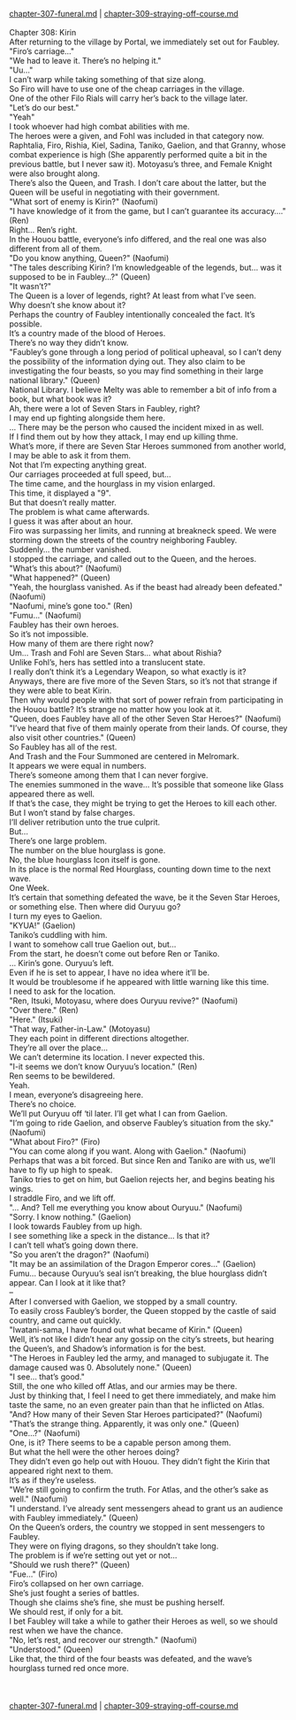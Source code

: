 [chapter-307-funeral.md](./chapter-307-funeral.md) | [chapter-309-straying-off-course.md](./chapter-309-straying-off-course.md) <br/>
<br/>
Chapter 308: Kirin<br/>
After returning to the village by Portal, we immediately set out for Faubley.<br/>
"Firo’s carriage…"<br/>
"We had to leave it. There’s no helping it."<br/>
"Uu…"<br/>
I can’t warp while taking something of that size along.<br/>
So Firo will have to use one of the cheap carriages in the village.<br/>
One of the other Filo Rials will carry her’s back to the village later.<br/>
"Let’s do our best."<br/>
"Yeah"<br/>
I took whoever had high combat abilities with me.<br/>
The heroes were a given, and Fohl was included in that category now.<br/>
Raphtalia, Firo, Rishia, Kiel, Sadina, Taniko, Gaelion, and that Granny, whose combat experience is high (She apparently performed quite a bit in the previous battle, but I never saw it). Motoyasu’s three, and Female Knight were also brought along.<br/>
There’s also the Queen, and Trash. I don’t care about the latter, but the Queen will be useful in negotiating with their government.<br/>
"What sort of enemy is Kirin?" (Naofumi)<br/>
"I have knowledge of it from the game, but I can’t guarantee its accuracy…." (Ren)<br/>
Right… Ren’s right.<br/>
In the Houou battle, everyone’s info differed, and the real one was also different from all of them.<br/>
"Do you know anything, Queen?" (Naofumi)<br/>
"The tales describing Kirin? I’m knowledgeable of the legends, but… was it supposed to be in Faubley…?" (Queen)<br/>
"It wasn’t?"<br/>
The Queen is a lover of legends, right? At least from what I’ve seen.<br/>
Why doesn’t she know about it?<br/>
Perhaps the country of Faubley intentionally concealed the fact. It’s possible.<br/>
It’s a country made of the blood of Heroes.<br/>
There’s no way they didn’t know.<br/>
"Faubley’s gone through a long period of political upheaval, so I can’t deny the possibility of the information dying out. They also claim to be investigating the four beasts, so you may find something in their large national library." (Queen)<br/>
National Library. I believe Melty was able to remember a bit of info from a book, but what book was it?<br/>
Ah, there were a lot of Seven Stars in Faubley, right?<br/>
I may end up fighting alongside them here.<br/>
… There may be the person who caused the incident mixed in as well.<br/>
If I find them out by how they attack, I may end up killing thme.<br/>
What’s more, if there are Seven Star Heroes summoned from another world, I may be able to ask it from them.<br/>
Not that I’m expecting anything great.<br/>
Our carriages proceeded at full speed, but…<br/>
The time came, and the hourglass in my vision enlarged.<br/>
This time, it displayed a "9".<br/>
But that doesn’t really matter.<br/>
The problem is what came afterwards.<br/>
I guess it was after about an hour.<br/>
Firo was surpassing her limits, and running at breakneck speed. We were storming down the streets of the country neighboring Faubley.<br/>
Suddenly… the number vanished.<br/>
I stopped the carriage, and called out to the Queen, and the heroes.<br/>
"What’s this about?" (Naofumi)<br/>
"What happened?" (Queen)<br/>
"Yeah, the hourglass vanished. As if the beast had already been defeated." (Naofumi)<br/>
"Naofumi, mine’s gone too." (Ren)<br/>
"Fumu…" (Naofumi)<br/>
Faubley has their own heroes.<br/>
So it’s not impossible.<br/>
How many of them are there right now?<br/>
Um… Trash and Fohl are Seven Stars… what about Rishia?<br/>
Unlike Fohl’s, hers has settled into a translucent state.<br/>
I really don’t think it’s a Legendary Weapon, so what exactly is it?<br/>
Anyways, there are five more of the Seven Stars, so it’s not that strange if they were able to beat Kirin.<br/>
Then why would people with that sort of power refrain from participating in the Houou battle? It’s strange no matter how you look at it.<br/>
"Queen, does Faubley have all of the other Seven Star Heroes?" (Naofumi)<br/>
"I’ve heard that five of them mainly operate from their lands. Of course, they also visit other countries." (Queen)<br/>
So Faubley has all of the rest.<br/>
And Trash and the Four Summoned are centered in Melromark.<br/>
It appears we were equal in numbers.<br/>
There’s someone among them that I can never forgive.<br/>
The enemies summoned in the wave… It’s possible that someone like Glass appeared there as well.<br/>
If that’s the case, they might be trying to get the Heroes to kill each other.<br/>
But I won’t stand by false charges.<br/>
I’ll deliver retribution unto the true culprit.<br/>
But…<br/>
There’s one large problem.<br/>
The number on the blue hourglass is gone.<br/>
No, the blue hourglass Icon itself is gone.<br/>
In its place is the normal Red Hourglass, counting down time to the next wave.<br/>
One Week.<br/>
It’s certain that something defeated the wave, be it the Seven Star Heroes, or something else. Then where did Ouryuu go?<br/>
I turn my eyes to Gaelion.<br/>
"KYUA!" (Gaelion)<br/>
Taniko’s cuddling with him.<br/>
I want to somehow call true Gaelion out, but…<br/>
From the start, he doesn’t come out before Ren or Taniko.<br/>
… Kirin’s gone. Ouryuu’s left.<br/>
Even if he is set to appear, I have no idea where it’ll be.<br/>
It would be troublesome if he appeared with little warning like this time.<br/>
I need to ask for the location.<br/>
"Ren, Itsuki, Motoyasu, where does Ouryuu revive?" (Naofumi)<br/>
"Over there." (Ren)<br/>
"Here." (Itsuki)<br/>
"That way, Father-in-Law." (Motoyasu)<br/>
They each point in different directions altogether.<br/>
They’re all over the place…<br/>
We can’t determine its location. I never expected this.<br/>
"I-it seems we don’t know Ouryuu’s location." (Ren)<br/>
Ren seems to be bewildered.<br/>
Yeah.<br/>
I mean, everyone’s disagreeing here.<br/>
There’s no choice.<br/>
We’ll put Ouryuu off ‘til later. I’ll get what I can from Gaelion.<br/>
"I’m going to ride Gaelion, and observe Faubley’s situation from the sky." (Naofumi)<br/>
"What about Firo?" (Firo)<br/>
"You can come along if you want. Along with Gaelion." (Naofumi)<br/>
Perhaps that was a bit forced. But since Ren and Taniko are with us, we’ll have to fly up high to speak.<br/>
Taniko tries to get on him, but Gaelion rejects her, and begins beating his wings.<br/>
I straddle Firo, and we lift off.<br/>
"… And? Tell me everything you know about Ouryuu." (Naofumi)<br/>
"Sorry. I know nothing." (Gaelion)<br/>
I look towards Faubley from up high.<br/>
I see something like a speck in the distance… Is that it?<br/>
I can’t tell what’s going down there.<br/>
"So you aren’t the dragon?" (Naofumi)<br/>
"It may be an assimilation of the Dragon Emperor cores…" (Gaelion)<br/>
Fumu… because Ouryuu’s seal isn’t breaking, the blue hourglass didn’t appear. Can I look at it like that?<br/>
–<br/>
After I conversed with Gaelion, we stopped by a small country.<br/>
To easily cross Faubley’s border, the Queen stopped by the castle of said country, and came out quickly.<br/>
"Iwatani-sama, I have found out what became of Kirin." (Queen)<br/>
Well, it’s not like I didn’t hear any gossip on the city’s streets, but hearing the Queen’s, and Shadow’s information is for the best.<br/>
"The Heroes in Faubley led the army, and managed to subjugate it. The damage caused was 0. Absolutely none." (Queen)<br/>
"I see… that’s good."<br/>
Still, the one who killed off Atlas, and our armies may be there.<br/>
Just by thinking that, I feel I need to get there immediately, and make him taste the same, no an even greater pain than that he inflicted on Atlas.<br/>
"And? How many of their Seven Star Heroes participated?" (Naofumi)<br/>
"That’s the strange thing. Apparently, it was only one." (Queen)<br/>
"One…?" (Naofumi)<br/>
One, is it? There seems to be a capable person among them.<br/>
But what the hell were the other heroes doing?<br/>
They didn’t even go help out with Houou. They didn’t fight the Kirin that appeared right next to them.<br/>
It’s as if they’re useless.<br/>
"We’re still going to confirm the truth. For Atlas, and the other’s sake as well." (Naofumi)<br/>
"I understand. I’ve already sent messengers ahead to grant us an audience with Faubley immediately." (Queen)<br/>
On the Queen’s orders, the country we stopped in sent messengers to Faubley.<br/>
They were on flying dragons, so they shouldn’t take long.<br/>
The problem is if we’re setting out yet or not…<br/>
"Should we rush there?" (Queen)<br/>
"Fue…" (Firo)<br/>
Firo’s collapsed on her own carriage.<br/>
She’s just fought a series of battles.<br/>
Though she claims she’s fine, she must be pushing herself.<br/>
We should rest, if only for a bit.<br/>
I bet Faubley will take a while to gather their Heroes as well, so we should rest when we have the chance.<br/>
"No, let’s rest, and recover our strength." (Naofumi)<br/>
"Understood." (Queen)<br/>
Like that, the third of the four beasts was defeated, and the wave’s hourglass turned red once more.<br/>
<br/>
<br/> <br/>
[chapter-307-funeral.md](./chapter-307-funeral.md) | [chapter-309-straying-off-course.md](./chapter-309-straying-off-course.md) <br/>
